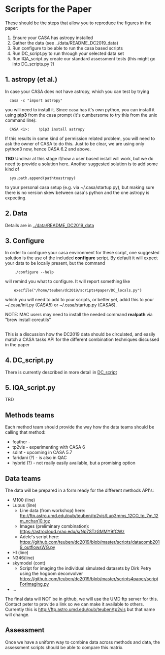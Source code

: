 # Scripts for the Paper

These should be the steps that allow you to reproduce the
figures in the paper:

1. Ensure your CASA has astropy installed
2. Gather the data (see ../data/README_DC2019_data)
3. Run configure to be able to run the casa based scripts
4. Run DC_script.py to run through your selected data set
5. Run IQA_script.py create our standard assessment tests
   (this might go into DC_scripts.py ?)
   
## 1. astropy  (et al.)

In case your CASA does not have astropy, which you can test by trying

      casa -c "import astropy"
	  
	  
you will need to install it.  Since casa has it's own python, you can
install it using **pip3** from the casa prompt (it's cumbersome to
try this from the unix command line):

	  CASA <1>:    !pip3 install astropy

If this results in some kind of permission related problem, you will need to
ask the owner of CASA to do this. Just to be clear, we are using only python3 now,
hence CASA 6.2 and above.

**TBD** Unclear at this stage if/how a user based install will work, but
we do need to provide a solution here. Another suggested solution is to add
some kind of

      sys.path.append(pathtoastropy) 
	  
to your personal casa setup (e.g. via ~/.casa/startup.py), but making sure there
is no version skew between casa's python and the one astropy is expecting.

## 2. Data

Details are in [../data/README_DC2019_data](../data/README_DC2019_data)

## 3. Configure

In order to configure your casa environment for these script, one
suggested solution is the use of the included **configure** script. By
default it will expect your data to be locally present, but the
command

        ./configure --help

will remind you what to configure.  It will report something like

        execfile("/home/teuben/dc2019/scripts4paper/DC_locals.py")

which you will need to add to your scripts, or better yet, addd this to
your ~/.casa/init.py (CASA5) or ~/.casa/startup.py (CASA6).

NOTE:  MAC users may need to install the needed command **realpath** via "brew install coreutils"

## 

This is a discussion how the DC2019 data should be circulated, and
easily match a CASA tasks API for the different combination techniques
discussed in the paper

## 4. DC_script.py

There is currently described in more detail in [DC_script](DC_script.md)

## 5. IQA_script.py

TBD 


## Methods teams

Each method team should provide the way how the data teams should be calling that method:

   * feather - 
   * tp2vis - experimenting with CASA 6
   * sdint - upcoming in CASA 5.7
   * faridani (?) - is also in QAC
   * hybrid (?) - not really easily available, but a promising option

## Data teams

The data will be prepared in a form ready for the different methods API's:

   * M100 (line)
   * Lupus (line)
        - Line data (from workshop) here: ftp://ftp.astro.umd.edu/pub/teuben/tp2vis/Lup3mms_12CO_tp_7m_12m_nchan10.tgz
        - Images (preliminary combination): https://astrocloud.nrao.edu/s/Np7STzGMMY9fCWz
        - Adele's script here: https://github.com/teuben/dc2019/blob/master/scripts/datacomb2019_outflowsWG.py
   * HI (line)
   * N346(line)
   * skymodel (cont)
        - Script for imaging the individual simulated datasets by Dirk Petry using the hogbom deconvolver https://github.com/teuben/dc2019/blob/master/scripts4paper/scriptForImaging.py
   * ...

The final data will NOT be in github, we will use the UMD ftp server for this. Contact peter to provide
a link so we can make it available to others. Currently this is http://ftp.astro.umd.edu/pub/teuben/tp2vis
but that name will change.

## Assessment

Once we have a uniform way to combine data across methods and data, the
assessment scripts should be able to compare this matrix.
